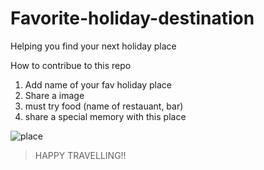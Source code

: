 # Favorite-holiday-destination
Helping you find your next holiday place


How to contribue to this repo

1. Add name of your fav holiday place
2. Share a image
3. must try food (name of restauant, bar)
4. share a special memory with this place


![place](https://u01.appmifile.com/images/2020/03/26/9b1a7a55-7e31-4b09-bda7-6545236d0e6f.jpeg)

> HAPPY TRAVELLING!!
